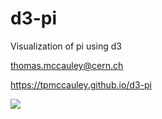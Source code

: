 # d3-pi
Visualization of pi using d3

thomas.mccauley@cern.ch

https://tpmccauley.github.io/d3-pi

<img src="https://github.com/tpmccauley/d3-pi/blob/master/pi-cropped.png"></img>

